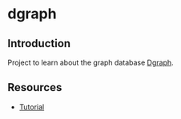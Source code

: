 # dgraph

## Introduction

Project to learn about the graph database [Dgraph](https://dgraph.io/).

## Resources

- [Tutorial](https://dgraph.io/blog/post/tutorial-1-getting-started/)
